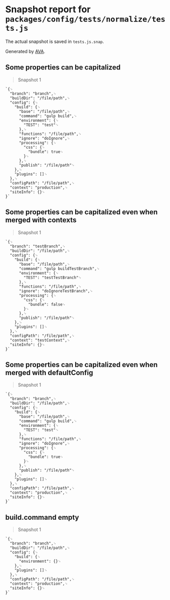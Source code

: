 # Snapshot report for `packages/config/tests/normalize/tests.js`

The actual snapshot is saved in `tests.js.snap`.

Generated by [AVA](https://ava.li).

## Some properties can be capitalized

> Snapshot 1

    `{␊
      "branch": "branch",␊
      "buildDir": "/file/path",␊
      "config": {␊
        "build": {␊
          "base": "/file/path",␊
          "command": "gulp build",␊
          "environment": {␊
            "TEST": "test"␊
          },␊
          "functions": "/file/path",␊
          "ignore": "doIgnore",␊
          "processing": {␊
            "css": {␊
              "bundle": true␊
            }␊
          },␊
          "publish": "/file/path"␊
        },␊
        "plugins": []␊
      },␊
      "configPath": "/file/path",␊
      "context": "production",␊
      "siteInfo": {}␊
    }`

## Some properties can be capitalized even when merged with contexts

> Snapshot 1

    `{␊
      "branch": "testBranch",␊
      "buildDir": "/file/path",␊
      "config": {␊
        "build": {␊
          "base": "/file/path",␊
          "command": "gulp buildTestBranch",␊
          "environment": {␊
            "TEST": "testTestBranch"␊
          },␊
          "functions": "/file/path",␊
          "ignore": "doIgnoreTestBranch",␊
          "processing": {␊
            "css": {␊
              "bundle": false␊
            }␊
          },␊
          "publish": "/file/path"␊
        },␊
        "plugins": []␊
      },␊
      "configPath": "/file/path",␊
      "context": "testContext",␊
      "siteInfo": {}␊
    }`

## Some properties can be capitalized even when merged with defaultConfig

> Snapshot 1

    `{␊
      "branch": "branch",␊
      "buildDir": "/file/path",␊
      "config": {␊
        "build": {␊
          "base": "/file/path",␊
          "command": "gulp build",␊
          "environment": {␊
            "TEST": "test"␊
          },␊
          "functions": "/file/path",␊
          "ignore": "doIgnore",␊
          "processing": {␊
            "css": {␊
              "bundle": true␊
            }␊
          },␊
          "publish": "/file/path"␊
        },␊
        "plugins": []␊
      },␊
      "configPath": "/file/path",␊
      "context": "production",␊
      "siteInfo": {}␊
    }`

## build.command empty

> Snapshot 1

    `{␊
      "branch": "branch",␊
      "buildDir": "/file/path",␊
      "config": {␊
        "build": {␊
          "environment": {}␊
        },␊
        "plugins": []␊
      },␊
      "configPath": "/file/path",␊
      "context": "production",␊
      "siteInfo": {}␊
    }`
